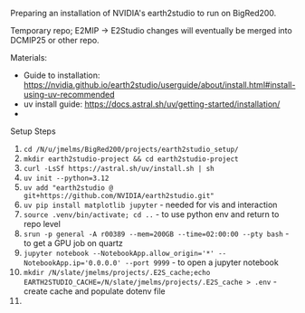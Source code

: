 Preparing an installation of NVIDIA's earth2studio to run on BigRed200.

Temporary repo; E2MIP -> E2Studio changes will eventually be merged into DCMIP25 or other repo.

Materials:
- Guide to installation: https://nvidia.github.io/earth2studio/userguide/about/install.html#install-using-uv-recommended
- uv install guide: https://docs.astral.sh/uv/getting-started/installation/
- 

Setup Steps
1. `cd /N/u/jmelms/BigRed200/projects/earth2studio_setup/`
2. `mkdir earth2studio-project && cd earth2studio-project`
3. `curl -LsSf https://astral.sh/uv/install.sh | sh`
4. `uv init --python=3.12`
5. `uv add "earth2studio @ git+https://github.com/NVIDIA/earth2studio.git"`
6. `uv pip install matplotlib jupyter` - needed for vis and interaction
7. `source .venv/bin/activate; cd ..` - to use python env and return to repo level
8. `srun -p general -A r00389 --mem=200GB --time=02:00:00 --pty bash` - to get a GPU job on quartz
9. `jupyter notebook --NotebookApp.allow_origin='*' --NotebookApp.ip='0.0.0.0' --port 9999` - to open a jupyter notebook
10. `mkdir /N/slate/jmelms/projects/.E2S_cache;echo EARTH2STUDIO_CACHE=/N/slate/jmelms/projects/.E2S_cache > .env` - create cache and populate dotenv file
11. 